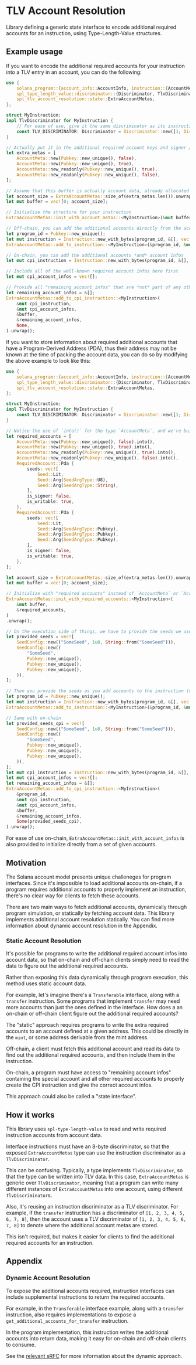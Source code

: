 # TLV Account Resolution

Library defining a generic state interface to encode additional required accounts
for an instruction, using Type-Length-Value structures.

## Example usage

If you want to encode the additional required accounts for your instruction
into a TLV entry in an account, you can do the following:

```rust
use {
    solana_program::{account_info::AccountInfo, instruction::{AccountMeta, Instruction}, pubkey::Pubkey},
    spl_type_length_value::discriminator::{Discriminator, TlvDiscriminator},
    spl_tlv_account_resolution::state::ExtraAccountMetas,
};

struct MyInstruction;
impl TlvDiscriminator for MyInstruction {
    // For ease of use, give it the same discriminator as its instruction definition
    const TLV_DISCRIMINATOR: Discriminator = Discriminator::new([1; Discriminator::LENGTH]);
}

// Actually put it in the additional required account keys and signer / writable
let extra_metas = [
    AccountMeta::new(Pubkey::new_unique(), false),
    AccountMeta::new(Pubkey::new_unique(), true),
    AccountMeta::new_readonly(Pubkey::new_unique(), true),
    AccountMeta::new_readonly(Pubkey::new_unique(), false),
];

// Assume that this buffer is actually account data, already allocated to `account_size`
let account_size = ExtraAccountMetas::size_of(extra_metas.len()).unwrap();
let mut buffer = vec![0; account_size];

// Initialize the structure for your instruction
ExtraAccountMetas::init_with_account_metas::<MyInstruction>(&mut buffer, &extra_metas).unwrap();

// Off-chain, you can add the additional accounts directly from the account data
let program_id = Pubkey::new_unique();
let mut instruction = Instruction::new_with_bytes(program_id, &[], vec![]);
ExtraAccountMetas::add_to_instruction::<MyInstruction>(&program_id, &mut instruction, &buffer, None).unwrap();

// On-chain, you can add the additional accounts *and* account infos
let mut cpi_instruction = Instruction::new_with_bytes(program_id, &[], vec![]);

// Include all of the well-known required account infos here first
let mut cpi_account_infos = vec![];

// Provide all "remaining_account_infos" that are *not* part of any other known interface
let remaining_account_infos = &[];
ExtraAccountMetas::add_to_cpi_instruction::<MyInstruction>(
    &mut cpi_instruction,
    &mut cpi_account_infos,
    &buffer,
    &remaining_account_infos,
    None,
).unwrap();
```

If you want to store information about required additional accounts that have a Program-Derived Address (PDA), thus their address may not be known at the time of packing the account data, you can do so by modifying the above example to look like this:

```rust
use {
    solana_program::{account_info::AccountInfo, instruction::{AccountMeta, Instruction}, pubkey::Pubkey},
    spl_type_length_value::discriminator::{Discriminator, TlvDiscriminator},
    spl_tlv_account_resolution::state::ExtraAccountMetas,
};

struct MyInstruction;
impl TlvDiscriminator for MyInstruction {
    const TLV_DISCRIMINATOR: Discriminator = Discriminator::new([1; Discriminator::LENGTH]);
}

// Notice the use of `into()` for the type `AccountMeta`, and we're building this array of `RequiredAccount`
let required_accounts = [
    AccountMeta::new(Pubkey::new_unique(), false).into(),
    AccountMeta::new(Pubkey::new_unique(), true).into(),
    AccountMeta::new_readonly(Pubkey::new_unique(), true).into(),
    AccountMeta::new_readonly(Pubkey::new_unique(), false).into(),
    RequiredAccount::Pda {
        seeds: vec![
            Seed::Lit,
            Seed::Arg(SeedArgType::U8),
            Seed::Arg(SeedArgType::String),
        ],
        is_signer: false,
        is_writable: true,
    },
    RequiredAccount::Pda {
        seeds: vec![
            Seed::Lit,
            Seed::Arg(SeedArgType::Pubkey),
            Seed::Arg(SeedArgType::Pubkey),
            Seed::Arg(SeedArgType::Pubkey),
        ],
        is_signer: false,
        is_writable: true,
    },
];

let account_size = ExtraAccountMetas::size_of(extra_metas.len()).unwrap();
let mut buffer = vec![0; account_size];

// Initialize with "required accounts" instead of `AccountMeta` or `AccountInfo`
ExtraAccountMetas::init_with_required_accounts::<MyInstruction>(
    &mut buffer,
    &required_accounts,
)
.unwrap();

// On the execution side of things, we have to provide the seeds we used to build the Program-Derived Addresses that correspond to each stored required PDA account in the TLV structure
let provided_seeds = vec![
    SeedConfig::new(("SomeSeed", 1u8, String::from("SomeSeed"))),
    SeedConfig::new((
        "SomeSeed",
        Pubkey::new_unique(),
        Pubkey::new_unique(),
        Pubkey::new_unique(),
    )),
];

// Then you provide the seeds as you add accounts to the instruction (off-chain)
let program_id = Pubkey::new_unique();
let mut instruction = Instruction::new_with_bytes(program_id, &[], vec![]);
ExtraAccountMetas::add_to_instruction::<MyInstruction>(&program_id, &mut instruction, &buffer, Some(provided_seeds)).unwrap();

// Same with on-chain
let provided_seeds_cpi = vec![
    SeedConfig::new(("SomeSeed", 1u8, String::from("SomeSeed"))),
    SeedConfig::new((
        "SomeSeed",
        Pubkey::new_unique(),
        Pubkey::new_unique(),
        Pubkey::new_unique(),
    )),
];
let mut cpi_instruction = Instruction::new_with_bytes(program_id, &[], vec![]);
let mut cpi_account_infos = vec![];
let remaining_account_infos = &[];
ExtraAccountMetas::add_to_cpi_instruction::<MyInstruction>(
    &program_id,
    &mut cpi_instruction,
    &mut cpi_account_infos,
    &buffer,
    &remaining_account_infos,
    Some(provided_seeds_cpi),
).unwrap();
```

For ease of use on-chain, `ExtraAccountMetas::init_with_account_infos` is also
provided to initialize directly from a set of given accounts.

## Motivation

The Solana account model presents unique challeneges for program interfaces.
Since it's impossible to load additional accounts on-chain, if a program requires
additional accounts to properly implement an instruction, there's no clear way
for clients to fetch these accounts.

There are two main ways to fetch additional accounts, dynamically through program
simulation, or statically by fetching account data. This library implements
additional account resolution statically. You can find more information about
dynamic account resolution in the Appendix.

### Static Account Resolution

It's possible for programs to write the additional required account infos
into account data, so that on-chain and off-chain clients simply need to read
the data to figure out the additional required accounts.

Rather than exposing this data dynamically through program execution, this method
uses static account data.

For example, let's imagine there's a `Transferable` interface, along with a
`transfer` instruction. Some programs that implement `transfer` may need more
accounts than just the ones defined in the interface. How does a an on-chain or
off-chain client figure out the additional required accounts?

The "static" approach requires programs to write the extra required accounts to
an account defined at a given address. This could be directly in the `mint`, or
some address derivable from the mint address.

Off-chain, a client must fetch this additional account and read its data to find
out the additional required accounts, and then include them in the instruction.

On-chain, a program must have access to "remaining account infos" containing the
special account and all other required accounts to properly create the CPI
instruction and give the correct account infos.

This approach could also be called a "state interface".

## How it works

This library uses `spl-type-length-value` to read and write required instruction
accounts from account data.

Interface instructions must have an 8-byte discriminator, so that the exposed
`ExtraAccountMetas` type can use the instruction discriminator as a `TlvDiscriminator`.

This can be confusing. Typically, a type implements `TlvDiscriminator`, so that
the type can be written into TLV data. In this case, `ExtraAccountMetas` is
generic over `TlvDiscriminator`, meaning that a program can write many different instances of
`ExtraAccountMetas` into one account, using different `TlvDiscriminator`s.

Also, it's reusing an instruction discriminator as a TLV discriminator. For example,
if the `transfer` instruction has a discriminator of `[1, 2, 3, 4, 5, 6, 7, 8]`,
then the account uses a TLV discriminator of `[1, 2, 3, 4, 5, 6, 7, 8]` to denote
where the additional account metas are stored.

This isn't required, but makes it easier for clients to find the additional
required accounts for an instruction.

## Appendix

### Dynamic Account Resolution

To expose the additional accounts required, instruction interfaces can include
supplemental instructions to return the required accounts.

For example, in the `Transferable` interface example, along with a `transfer`
instruction, also requires implementations to expose a
`get_additional_accounts_for_transfer` instruction.

In the program implementation, this instruction writes the additional accounts
into return data, making it easy for on-chain and off-chain clients to consume.

See the
[relevant sRFC](https://forum.solana.com/t/srfc-00010-additional-accounts-request-transfer-spec/122)
for more information about the dynamic approach.
